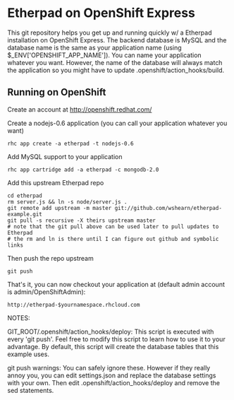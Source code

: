 Etherpad on OpenShift Express
==============================

This git repository helps you get up and running quickly w/ a Etherpad installation
on OpenShift Express.  The backend database is MySQL and the database name is the 
same as your application name (using $_ENV['OPENSHIFT_APP_NAME']).  You can name
your application whatever you want.  However, the name of the database will always
match the application so you might have to update .openshift/action_hooks/build.


Running on OpenShift
----------------------------

Create an account at http://openshift.redhat.com/

Create a nodejs-0.6 application (you can call your application whatever you want)

    rhc app create -a etherpad -t nodejs-0.6

Add MySQL support to your application

    rhc app cartridge add -a etherpad -c mongodb-2.0

Add this upstream Etherpad repo

    cd etherpad
    rm server.js && ln -s node/server.js .
    git remote add upstream -m master git://github.com/wshearn/etherpad-example.git
    git pull -s recursive -X theirs upstream master
    # note that the git pull above can be used later to pull updates to Etherpad
    # the rm and ln is there until I can figure out github and symbolic links 
Then push the repo upstream

    git push

That's it, you can now checkout your application at (default admin account is admin/OpenShiftAdmin):

    http://etherpad-$yournamespace.rhcloud.com


NOTES:

GIT_ROOT/.openshift/action_hooks/deploy:
    This script is executed with every 'git push'.  Feel free to modify this script
    to learn how to use it to your advantage.  By default, this script will create
    the database tables that this example uses.

git push warnings:
    You can safely ignore these. However if they really annoy you, you can edit
    settings.json and replace the database settings with your own. Then edit 
    .openshift/action_hooks/deploy and remove the sed statements.
